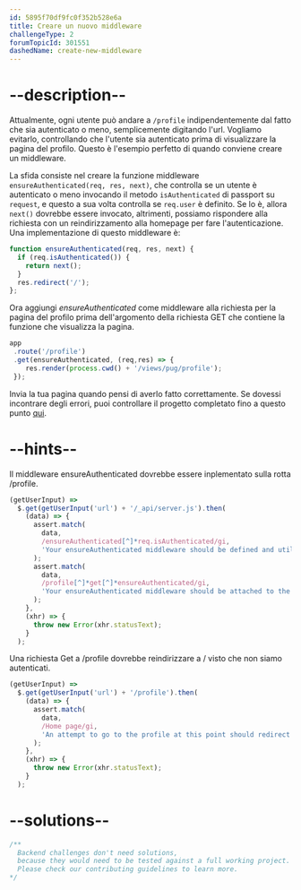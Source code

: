 ```yaml
---
id: 5895f70df9fc0f352b528e6a
title: Creare un nuovo middleware
challengeType: 2
forumTopicId: 301551
dashedName: create-new-middleware
---
```


# --description--

Attualmente, ogni utente può andare a `/profile` indipendentemente dal fatto che sia autenticato o meno, semplicemente digitando l'url. Vogliamo evitarlo, controllando che l'utente sia autenticato prima di visualizzare la pagina del profilo. Questo è l'esempio perfetto di quando conviene creare un middleware.

La sfida consiste nel creare la funzione middleware `ensureAuthenticated(req, res, next)`, che controlla se un utente è autenticato o meno invocando il metodo `isAuthenticated` di passport su `request`, e questo a sua volta controlla se `req.user` è definito. Se lo è, allora `next()` dovrebbe essere invocato, altrimenti, possiamo rispondere alla richiesta con un reindirizzamento alla homepage per fare l'autenticazione. Una implementazione di questo middleware è:

```js
function ensureAuthenticated(req, res, next) {
  if (req.isAuthenticated()) {
    return next();
  }
  res.redirect('/');
};
```

Ora aggiungi *ensureAuthenticated* come middleware alla richiesta per la pagina del profilo prima dell'argomento della richiesta GET che contiene la funzione che visualizza la pagina.

```js
app
 .route('/profile')
 .get(ensureAuthenticated, (req,res) => {
    res.render(process.cwd() + '/views/pug/profile');
 });
```

Invia la tua pagina quando pensi di averlo fatto correttamente. Se dovessi incontrare degli errori, puoi controllare il progetto completato fino a questo punto [qui](https://gist.github.com/camperbot/ae49b8778cab87e93284a91343da0959).

# --hints--

Il middleware ensureAuthenticated dovrebbe essere inplementato sulla rotta /profile.

```js
(getUserInput) =>
  $.get(getUserInput('url') + '/_api/server.js').then(
    (data) => {
      assert.match(
        data,
        /ensureAuthenticated[^]*req.isAuthenticated/gi,
        'Your ensureAuthenticated middleware should be defined and utilize the req.isAuthenticated function'
      );
      assert.match(
        data,
        /profile[^]*get[^]*ensureAuthenticated/gi,
        'Your ensureAuthenticated middleware should be attached to the /profile route'
      );
    },
    (xhr) => {
      throw new Error(xhr.statusText);
    }
  );
```

Una richiesta Get a /profile dovrebbe reindirizzare a / visto che non siamo autenticati.

```js
(getUserInput) =>
  $.get(getUserInput('url') + '/profile').then(
    (data) => {
      assert.match(
        data,
        /Home page/gi,
        'An attempt to go to the profile at this point should redirect to the homepage since we are not logged in'
      );
    },
    (xhr) => {
      throw new Error(xhr.statusText);
    }
  );
```

# --solutions--

```js
/**
  Backend challenges don't need solutions, 
  because they would need to be tested against a full working project. 
  Please check our contributing guidelines to learn more.
*/
```
